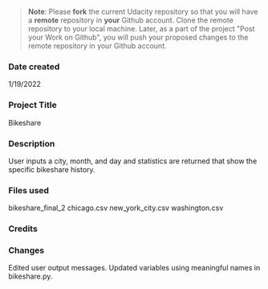 >**Note**: Please **fork** the current Udacity repository so that you will have a **remote** repository in **your** Github account. Clone the remote repository to your local machine. Later, as a part of the project "Post your Work on Github", you will push your proposed changes to the remote repository in your Github account.

### Date created
1/19/2022
### Project Title
Bikeshare

### Description
User inputs a city, month, and day and statistics are returned that show the specific bikeshare history.

### Files used
bikeshare_final_2
chicago.csv
new_york_city.csv
washington.csv

### Credits

### Changes
Edited user output messages.
Updated variables using meaningful names in bikeshare.py.
